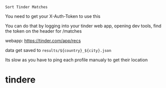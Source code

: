 `Sort Tinder Matches`

You need to get your X-Auth-Token to use this

You can do that by logging into your tinder web app, opening dev tools, find the token on the header for /matches

webapp:  https://tinder.com/app/recs


data get saved to `results/${country}_${city}.json`

Its slow as you have to ping each profile manualy to get their location
# tindere
